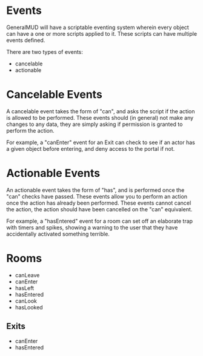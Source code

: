 # Events

GeneralMUD will have a scriptable eventing system wherein every object can have a one or more scripts applied to it. These scripts can have multiple events defined. 

There are two types of events: 
- cancelable
- actionable

# Cancelable Events

A cancelable event takes the form of "can<Event>", and asks the script if the action is allowed to be performed. These events should (in general) not make any changes to any data, they are simply asking if permission is granted to perform the action. 

For example, a "canEnter" event for an Exit can check to see if an actor has a given object before entering, and deny access to the portal if not. 

# Actionable Events

An actionable event takes the form of "has<Event>", and is performed once the "can<Event>" checks have passed. These events allow you to perform an action once the action has already been performed. These events cannot cancel the action, the action should have been cancelled on the "can<Event>" equivalent. 

For example, a "hasEntered" event for a room can set off an elaborate trap with timers and spikes, showing a warning to the user that they have accidentally activated something terrible.

# Rooms

- canLeave
- canEnter
- hasLeft
- hasEntered
- canLook
- hasLooked 

## Exits

- canEnter
- hasEntered